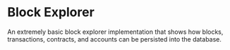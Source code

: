 # Block Explorer

An extremely basic block explorer implementation that shows how blocks, transactions, contracts, and accounts can be persisted into the database.
